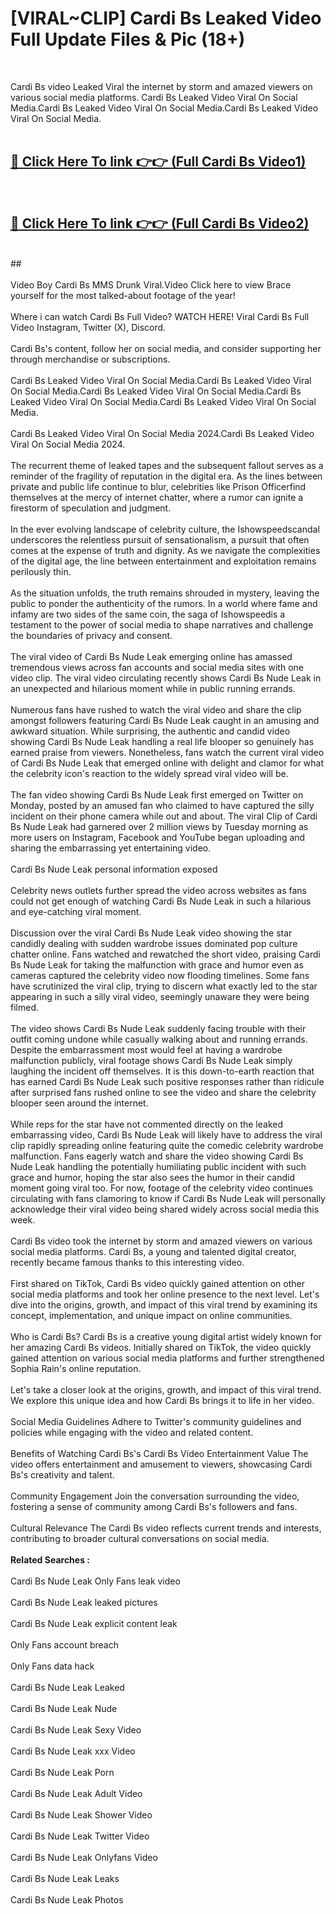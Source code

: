 # [VIRAL~CLIP] Cardi Bs Leaked Video Full Update Files & Pic (18+) <br>
<br>

Cardi Bs video Leaked Viral the internet by storm and amazed viewers on various social media platforms. Cardi Bs Leaked Video Viral On Social Media.Cardi Bs Leaked Video Viral On Social Media.Cardi Bs Leaked Video Viral On Social Media.<br>
 <br>

##  <a href="https://play.trustnlinepharmacy.us?title=Full Cardi_Bs&ref=git">🔴 Click Here To link 👉👉 (Full Cardi Bs Video1)</a><br>
  <br>

##  <a href="https://play.trustnlinepharmacy.us?title=Full Cardi_Bs&ref=git">🔴 Click Here To link 👉👉 (Full Cardi Bs Video2)</a><br>
  <br>
  ##


  <br>

  <br>
Video Boy Cardi Bs MMS Drunk Viral.Video Click here to view Brace yourself for the most talked-about footage of the year!
<br><br>
Where i can watch Cardi Bs Full Video? WATCH HERE! Viral Cardi Bs Full Video Instagram, Twitter (X), Discord.
<br><br>
Cardi Bs's content, follow her on social media, and consider supporting her through merchandise or subscriptions.
<br><br>
Cardi Bs Leaked Video Viral On Social Media.Cardi Bs Leaked Video Viral On Social Media.Cardi Bs Leaked Video Viral On Social Media.Cardi Bs Leaked Video Viral On Social Media.Cardi Bs Leaked Video Viral On Social Media.
<br><br>
Cardi Bs Leaked Video Viral On Social Media 2024.Cardi Bs Leaked Video Viral On Social Media 2024.
<br><br>
The recurrent theme of leaked tapes and the subsequent fallout serves as a reminder of the fragility of reputation in the digital era. As the lines between private and public life continue to blur, celebrities like Prison Officerfind themselves at the mercy of internet chatter, where a rumor can ignite a firestorm of speculation and judgment.
<br><br>
In the ever evolving landscape of celebrity culture, the Ishowspeedscandal underscores the relentless pursuit of sensationalism, a pursuit that often comes at the expense of truth and dignity. As we navigate the complexities of the digital age, the line between entertainment and exploitation remains perilously thin.
<br><br>
As the situation unfolds, the truth remains shrouded in mystery, leaving the public to ponder the authenticity of the rumors. In a world where fame and infamy are two sides of the same coin, the saga of Ishowspeedis a testament to the power of social media to shape narratives and challenge the boundaries of privacy and consent.
<br><br>
The viral video of Cardi Bs Nude Leak emerging online has amassed tremendous views across fan accounts and social media sites with one video clip. The viral video circulating recently shows Cardi Bs Nude Leak in an unexpected and hilarious moment while in public running errands.
<br><br>
Numerous fans have rushed to watch the viral video and share the clip amongst followers featuring Cardi Bs Nude Leak caught in an amusing and awkward situation. While surprising, the authentic and candid video showing Cardi Bs Nude Leak handling a real life blooper so genuinely has earned praise from viewers. Nonetheless, fans watch the current viral video of Cardi Bs Nude Leak that emerged online with delight and clamor for what the celebrity icon's reaction to the widely spread viral video will be.
<br><br>
The fan video showing Cardi Bs Nude Leak first emerged on Twitter on Monday, posted by an amused fan who claimed to have captured the silly incident on their phone camera while out and about. The viral Clip of Cardi Bs Nude Leak had garnered over 2 million views by Tuesday morning as more users on Instagram, Facebook and YouTube began uploading and sharing the embarrassing yet entertaining video.
<br><br>
Cardi Bs Nude Leak personal information exposed
<br><br>
Celebrity news outlets further spread the video across websites as fans could not get enough of watching Cardi Bs Nude Leak in such a hilarious and eye-catching viral moment.
<br><br>
Discussion over the viral Cardi Bs Nude Leak video showing the star candidly dealing with sudden wardrobe issues dominated pop culture chatter online. Fans watched and rewatched the short video, praising Cardi Bs Nude Leak for taking the malfunction with grace and humor even as cameras captured the celebrity video now flooding timelines. Some fans have scrutinized the viral clip, trying to discern what exactly led to the star appearing in such a silly viral video, seemingly unaware they were being filmed.
<br><br>
The video shows Cardi Bs Nude Leak suddenly facing trouble with their outfit coming undone while casually walking about and running errands. Despite the embarrassment most would feel at having a wardrobe malfunction publicly, viral footage shows Cardi Bs Nude Leak simply laughing the incident off themselves. It is this down-to-earth reaction that has earned Cardi Bs Nude Leak such positive responses rather than ridicule after surprised fans rushed online to see the video and share the celebrity blooper seen around the internet.
<br><br>
While reps for the star have not commented directly on the leaked embarrassing video, Cardi Bs Nude Leak will likely have to address the viral clip rapidly spreading online featuring quite the comedic celebrity wardrobe malfunction. Fans eagerly watch and share the video showing Cardi Bs Nude Leak handling the potentially humiliating public incident with such grace and humor, hoping the star also sees the humor in their candid moment going viral too. For now, footage of the celebrity video continues circulating with fans clamoring to know if Cardi Bs Nude Leak will personally acknowledge their viral video being shared widely across social media this week.
<br><br>
Cardi Bs video took the internet by storm and amazed viewers on various social media platforms. Cardi Bs, a young and talented digital creator, recently became famous thanks to this interesting video.
<br><br>
First shared on TikTok, Cardi Bs video quickly gained attention on other social media platforms and took her online presence to the next level. Let's dive into the origins, growth, and impact of this viral trend by examining its concept, implementation, and unique impact on online communities.
<br><br>
Who is Cardi Bs? Cardi Bs is a creative young digital artist widely known for her amazing Cardi Bs videos. Initially shared on TikTok, the video quickly gained attention on various social media platforms and further strengthened Sophia Rain's online reputation.
<br><br>
Let's take a closer look at the origins, growth, and impact of this viral trend. We explore this unique idea and how Cardi Bs brings it to life in her video.
<br><br>
Social Media Guidelines Adhere to Twitter's community guidelines and policies while engaging with the video and related content.
<br><br>
Benefits of Watching Cardi Bs's Cardi Bs Video Entertainment Value The video offers entertainment and amusement to viewers, showcasing Cardi Bs's creativity and talent.
<br><br>
Community Engagement Join the conversation surrounding the video, fostering a sense of community among Cardi Bs's followers and fans.
<br><br>
Cultural Relevance The Cardi Bs video reflects current trends and interests, contributing to broader cultural conversations on social media.
<br><br>
<strong>Related Searches :</strong>
<br><br>
Cardi Bs Nude Leak Only Fans leak video
<br><br>
Cardi Bs Nude Leak leaked pictures
<br><br>
Cardi Bs Nude Leak explicit content leak
<br><br>
Only Fans account breach
<br><br>
Only Fans data hack
<br><br>
Cardi Bs Nude Leak Leaked
<br><br>
Cardi Bs Nude Leak Nude
<br><br>
Cardi Bs Nude Leak Sexy Video
<br><br>
Cardi Bs Nude Leak xxx Video
<br><br>
Cardi Bs Nude Leak Porn
<br><br>
Cardi Bs Nude Leak Adult Video
<br><br>
Cardi Bs Nude Leak Shower Video
<br><br>
Cardi Bs Nude Leak Twitter Video
<br><br>
Cardi Bs Nude Leak Onlyfans Video
<br><br>
Cardi Bs Nude Leak Leaks
<br><br>
Cardi Bs Nude Leak Photos